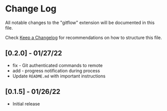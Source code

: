# Change Log

All notable changes to the "gitflow" extension will be documented in this file.

Check [Keep a Changelog](http://keepachangelog.com/) for recommendations on how to structure this file.

## [0.2.0] - 01/27/22

- fix - Git authenticated commands to remote
- add - progress notification during process
- Update `README.md` with important instructions

## [0.1.5] - 01/26/22

- Initial release